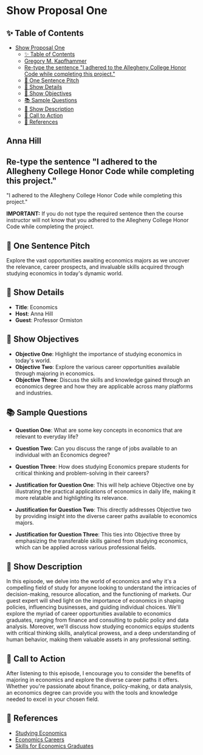 # Show Proposal One

## ✨ Table of Contents

<!---toc start-->

* [Show Proposal One](#show-proposal-one)
  * [✨ Table of Contents](#-table-of-contents)
  * [Gregory M. Kapfhammer](#gregory-m-kapfhammer)
  * [Re-type the sentence "I adhered to the Allegheny College Honor Code while completing this project."](#re-type-the-sentence-i-adhered-to-the-allegheny-college-honor-code-while-completing-this-project)
  * [🏁 One Sentence Pitch](#-one-sentence-pitch)
  * [🔬 Show Details](#-show-details)
  * [📝 Show Objectives](#-show-objectives)
  * [📚 Sample Questions](#-sample-questions)
  * [🎉 Show Description](#-show-description)
  * [📢 Call to Action](#-call-to-action)
  * [🦜 References](#-references)

<!---toc end-->

## Anna Hill

## Re-type the sentence "I adhered to the Allegheny College Honor Code while completing this project."

"I adhered to the Allegheny College Honor Code while completing this project."

**IMPORTANT:** If you do not type the required sentence then the course
instructor will not know that you adhered to the Allegheny College Honor Code
while completing the project.

## 🏁 One Sentence Pitch

Explore the vast opportunities awaiting economics majors as we uncover the relevance, career prospects, and invaluable skills acquired through studying economics in today's dynamic world.

## 🔬 Show Details

- **Title**: Economics
- **Host**: Anna Hill
- **Guest**: Professor Ormiston

## 📝 Show Objectives

- **Objective One**: Highlight the importance of studying economics in today's world.
- **Objective Two**: Explore the various career opportunities available through majoring in economics.
- **Objective Three**: Discuss the skills and knowledge gained through an economics degree and how they are applicable across many platforms and industries.

## 📚 Sample Questions

- **Question One**: What are some key concepts in economics that are relevant to everyday life?
- **Question Two**: Can you discuss the range of jobs available to an individual with an Economics degree?
- **Question Three**: How does studying Economics prepare students for critical thinking and problem-solving in their careers?

- **Justification for Question One**: This will help achieve Objective one by illustrating the practical applications of economics in daily life, making it more relatable and highlighting its relevance.
- **Justification for Question Two**: This directly addresses Objective two by providing insight into the diverse career paths available to economics majors.
- **Justification for Question Three**: This ties into Objective three by emphasizing the transferable skills gained from studying economics, which can be applied across various professional fields.

## 🎉 Show Description

In this episode, we delve into the world of economics and why it's a compelling field of study for anyone looking to understand the intricacies of decision-making, resource allocation, and the functioning of markets. Our guest expert will shed light on the importance of economics in shaping policies, influencing businesses, and guiding individual choices. We'll explore the myriad of career opportunities available to economics graduates, ranging from finance and consulting to public policy and data analysis. Moreover, we'll discuss how studying economics equips students with critical thinking skills, analytical prowess, and a deep understanding of human behavior, making them valuable assets in any professional setting.

## 📢 Call to Action

After listening to this episode, I encourage you to consider the benefits of majoring in economics and explore the diverse career paths it offers. Whether you're passionate about finance, policy-making, or data analysis, an economics degree can provide you with the tools and knowledge needed to excel in your chosen field.

## 🦜 References

- [Studying Economics](https://www.depts.ttu.edu/economics/whyshouldimajorineconomics.php#:~:text=Studying%20economics%20provides%20you%20with,just%20to%20name%20a%20few.)
- [Economics Careers](https://www.aeaweb.org/resources/students/careers)
- [Skills for Economics Graduates](https://www.stlouisfed.org/open-vault/2022/may/skills-people-with-econ-degrees)
